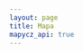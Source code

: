 ```yaml
---
layout: page
title: Mapa
mapycz_api: true
---
```

<div id="mapa" style="width:1200px; height:800px;"></div>
<script type="text/javascript">
  var center = SMap.Coords.fromWGS84(14.44, 50.11);
  var m = new SMap(JAK.gel("mapa"), center, 13);
  var l = new SMap.Layer.Marker();

  m.addDefaultLayer(SMap.DEF_BASE).enable();
  m.addDefaultControls();

  var data = [
    { title: "Hřbitov chovanců Ústavu pro choromyslné", coord: '50.1385828N, 14.4036044E' },
    { title: "Zahrádky Šutka", coord: '50.1225989N, 14.4379869E' },
    { title: "Povltavská promenáda", coord: '50.1136289N, 14.4556669E' },
    { title: "Rohanský strov", coord: '50.0991069N, 14.4626572E' },
    { title: "Cykloobousměrky v Karlíně", coord: '50.0929547N, 14.4431608E' },
    { title: "Rohanský strov", coord: '50.0991069N, 14.4626572E' },
    { title: "Zastávka U Kříže", coord: '50.1114378N, 14.4732719E' },
    { title: "Kaufland Bohnice", coord: '50.1256183N, 14.4186517E' },
    { title: "Park Pod Korábem", coord: '50.1124911N, 14.4704947E' },
    { title: "Linka 140", coord: '50.1125603N, 14.4797450E' },
    { title: "Koupaliště Stírka", coord: '50.1225233N, 14.4584728E' },
    { title: "Tramvaje do Bohnic", coord: '50.1256981N, 14.4438561E' },
    { title: "Tramvaj do Zdib", coord: '50.1332067N, 14.4530314E' },
    { title: "Ulice v Holešovičkách", coord: '50.1177239N, 14.4538058E' },
    { title: "Lávka Holka", coord: '50.0966186N, 14.4452133E' },
    { title: "Skejtpark Bohnice", coord: '50.1268381N, 14.4287650E' },
    { title: "Libeňský most", coord: '50.1033203N, 14.4620894E' },
    { title: "Rohanský most", coord: '50.0983136N, 14.4515919E' },
    { title: "Lanovka Bohnice-Podbaba", coord: '50.1255847N, 14.4155831E' },
    { title: "Nemocnice Bulovka", coord: '50.1157772N, 14.4625083E' },
    { title: "Palmovka", coord: '50.1044461N, 14.4756108E' },
    { title: "Nová Palmovka", coord: '50.1012167N, 14.4715992E' },
    { title: "Florenc", coord: '50.0909167N, 14.4389442E' },
  ];
  var c = []
  var layer = new SMap.Layer.Marker();
  for (const d in data) {
    var md = data[d]
    var card = new SMap.Card();
    card.getHeader().innerHTML = '<strong>' + md['title']+ '</strong>';
    card.getBody().innerHTML = 'Ahoj, já jsem <em>obsah vizitky</em>';

    var coords = SMap.Coords.fromWGS84(md['coord']);
    c.push(coords)
    var marker = new SMap.Marker(coords);
    marker.decorate(SMap.Marker.Feature.Card, card);
    layer.addMarker(marker);
  }
  var center = m.computeCenterZoom(c);
  m.addLayer(layer).enable();
</script>
